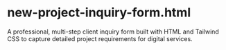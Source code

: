# new-project-inquiry-form.html
A professional, multi-step client inquiry form built with HTML and Tailwind CSS to capture detailed project requirements for digital services.
